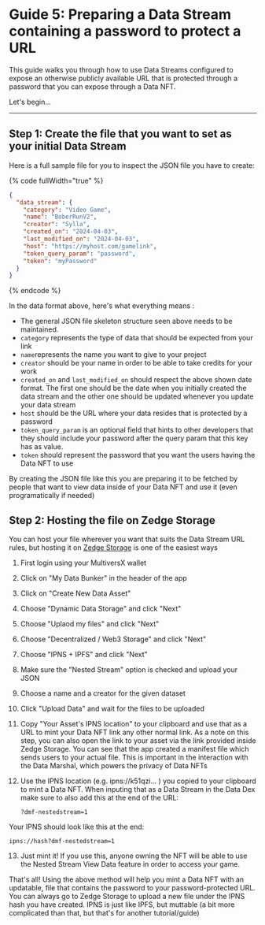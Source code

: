 # Guide 5: Preparing a Data Stream containing a password to protect a URL

This guide walks you through how to use Data Streams configured to expose an otherwise publicly available URL that is protected through a password that you can expose through a Data NFT.

Let's begin...

***

## Step 1: Create the file that you want to set as your initial Data Stream

Here is a full sample file for you to inspect the JSON file you have to create:

{% code fullWidth="true" %}
```json
{
  "data_stream": {
    "category": "Video Game",
    "name": "BoberRunV2",
    "creator": "Sylla",
    "created_on": "2024-04-03",
    "last_modified_on": "2024-04-03",
    "host": "https://myhost.com/gamelink",
    "token_query_param": "password",
    "token": "myPassword"
  }
}
```
{% endcode %}



In the data format above, here's what everything means :

* The general JSON file skeleton structure seen above needs to be maintained.
* `category` represents the type of data that should be expected from your link
* `name`represents the name you want to give to your project
* `creator` should be your name in order to be able to take credits for your work
* `created_on` and `last_modified_on` should respect the above shown date format. The first one should be the date when you initially created the data stream and the other one should be updated whenever you update your data stream
* `host` should be the URL where your data resides that is protected by a password
* `token_query_param` is an optional field that hints to other developers that they should include your password after the query param that this key has as value.
* `token`  should represent the password that you want the users having the Data NFT to use

By creating the JSON file like this you are preparing it to be fetched by people that want to view data inside of your Data NFT and use it (even programatically if needed)



## Step 2: Hosting the file on Zedge Storage

You can host your file wherever you want that suits the Data Stream URL rules, but hosting it on [Zedge Storage](https://www.zedgestorage.com/) is one of the easiest ways

1. First login using your MultiversX wallet
2. Click on "My Data Bunker" in the header of the app
3. Click on "Create New Data Asset"
4. Choose "Dynamic Data Storage" and click "Next"
5. Choose "Uplaod my files" and click "Next"
6. Choose "Decentralized / Web3 Storage" and click "Next"
7. Choose "IPNS + IPFS" and click "Next"
8. Make sure the "Nested Stream" option is checked and upload your JSON
9. Choose a name and a creator for the given dataset
10. Click "Upload Data" and wait for the files to be uploaded
11. Copy "Your Asset's IPNS location" to your clipboard and use that as a URL to mint your Data NFT link any other normal link. As a note on this step, you can also open the link to your asset via the link provided inside Zedge Storage. You can see that the app created a manifest file which sends users to your actual file. This is important in the interaction with the Data Marshal, which powers the privacy of Data NFTs
12. Use the IPNS location (e.g. ipns://k51qzi... ) you copied to your clipboard to mint a Data NFT. When inputing that as a Data Stream in the Data Dex make sure to also add this at the end of the URL:

    `?dmf-nestedstream=1`&#x20;

Your IPNS should look like this at the end:

`ipns://hash?dmf-nestedstream=1`

13. Just mint it! If you use this, anyone owning the NFT will be able to use the Nested Stream View Data feature in order to access your game.

That's all! Using the above method will help you mint a Data NFT with an updatable, file that contains the password to your password-protected URL. You can always go to Zedge Storage to upload a new file under the IPNS hash you have created. IPNS is just like IPFS, but muttable (a bit more complicated than that, but that's for another tutorial/guide)
